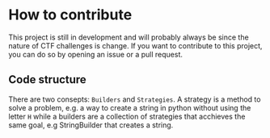 # How to contribute

This project is still in development and will probably always be since the nature of CTF challenges is  change. If you want to contribute to this project, you can do so by opening an issue or a pull request.

## Code structure

There are two consepts: `Builders` and `Strategies`. A strategy is a method to solve a problem, e.g. a way to create a string in python without using the letter `H` while a builders are a collection of strategies that acchieves the same goal, e.g StringBuilder that creates a string.
